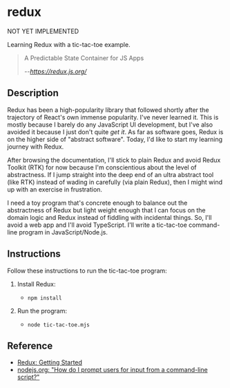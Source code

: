 # redux

NOT YET IMPLEMENTED

Learning Redux with a tic-tac-toe example.

> A Predictable State Container for JS Apps
> 
> --<cite>https://redux.js.org/</cite>

## Description

Redux has been a high-popularity library that followed shortly after the trajectory of React's own immense popularity.
I've never learned it. This is mostly because I barely do any JavaScript UI development, but I've also avoided it because
I just don't quite *get it*. As far as software goes, Redux is on the higher side of "abstract software". Today, I'd like
to start my learning journey with Redux.

After browsing the documentation, I'll stick to plain Redux and avoid Redux Toolkit (RTK) for now because I'm
conscientious about the level of abstractness. If I jump straight into the deep end of an ultra abstract tool (like RTK)
instead of wading in carefully (via plain Redux), then I might wind up with an exercise in frustration.

I need a toy program that's concrete enough to balance out the abstractness of Redux but light weight enough that I can
focus on the domain logic and Redux instead of fiddling with incidental things. So, I'll avoid a web app and I'll avoid
TypeScript. I'll write a tic-tac-toe command-line program in JavaScript/Node.js.

## Instructions

Follow these instructions to run the tic-tac-toe program:

1. Install Redux:
   * ```shell
     npm install
     ```
2. Run the program:
   * ```shell
     node tic-tac-toe.mjs 
     ``` 

## Reference

* [Redux: Getting Started](https://redux.js.org/introduction/getting-started)
* [nodejs.org: "How do I prompt users for input from a command-line script?"](https://nodejs.org/en/knowledge/command-line/how-to-prompt-for-command-line-input/)
